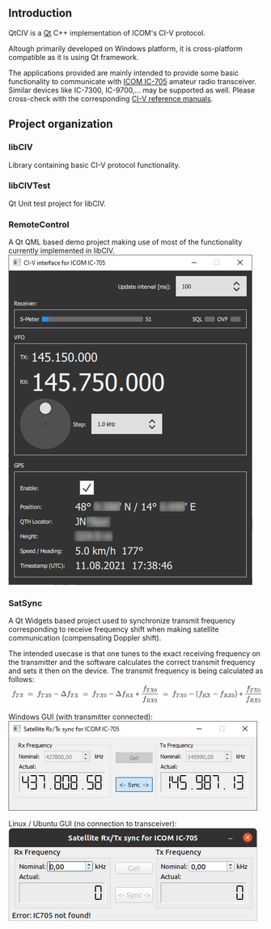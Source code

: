 ## Introduction

QtCIV is a [Qt](https://www.qt.io/) C++ implementation of ICOM's CI-V protocol.

Altough primarily developed on Windows platform, it is cross-platform compatible as it is using Qt framework.

The applications provided are mainly intended to provide some basic functionality to communicate with [ICOM IC-705](https://www.icomjapan.com/lineup/products/IC-705/) amateur radio transceiver.
Similar devices like IC-7300, IC-9700,... may be supported as well. Please cross-check with the corresponding [CI-V reference manuals](https://www.icomjapan.com/support/manual/).

## Project organization

### libCIV
Library containing basic CI-V protocol functionality.

### libCIVTest
Qt Unit test project for libCIV.

### RemoteControl
A Qt QML based demo project making use of most of the functionality currently implemented in libCIV.  
![Screenshot RemoteControl GUI](RemoteControl.png)

### SatSync
A Qt Widgets based project used to synchronize transmit frequency corresponding to receive frequency shift when making satellite communication (compensating Doppler shift).

The intended usecase is that one tunes to the exact receiving frequency on the transmitter and the software calculates the correct transmit frequency and sets it then on the device.
The transmit frequency is being calculated as follows:  
![Doppler shift formula](DopplerShiftFormula.png)

Windows GUI (with transmitter connected):  
![Screenshot SatSync GUI](SatSync.png)

Linux / Ubuntu GUI (no connection to transceiver):  
![Screenshot SatSync GUI Ubuntu](SatSync_Ubuntu.png)
